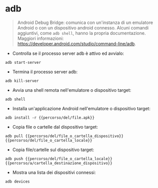 # adb

> Android Debug Bridge: comunica con un'instanza di un emulatore Android o con un dispositivo android connesso.
> Alcuni comandi aggiuntivi, come `adb shell`, hanno la propria documentazione.
> Maggiori informazioni: <https://developer.android.com/studio/command-line/adb>.

- Controlla se il processo server adb è attivo ed avvialo:

`adb start-server`

- Termina il processo server adb:

`adb kill-server`

- Avvia una shell remota nell'emulatore o dispositivo target:

`adb shell`

- Installa un'applicazione Android nell'emulatore o dispositivo target:

`adb install -r {{percorso/del/file.apk}}`

- Copia file o cartelle dal dispositivo target:

`adb pull {{percorso/del/file_o_cartella_dispositivo}} {{percorso/del/file_o_cartella_locale}}`

- Copia file/cartelle sul dispositivo target:

`adb push {{percorso/del/file_o_cartella_locale}} {{percorso/a/cartella_destinazione_dispositivo}}`

- Mostra una lista dei dispositivi connessi:

`adb devices`
